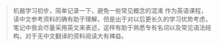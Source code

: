 >机器学习初步，简单记录一下，避免一些常见概念的混淆 
>作为英语课程，读中文参考资料的确有助于理解，但是出于对以后更长久的学习优势考虑，笔记中我会尽量采用英文来表述，这样有助于熟悉专有名词以及常见语法结构，对于无中文翻译的资料阅读大有裨益。
